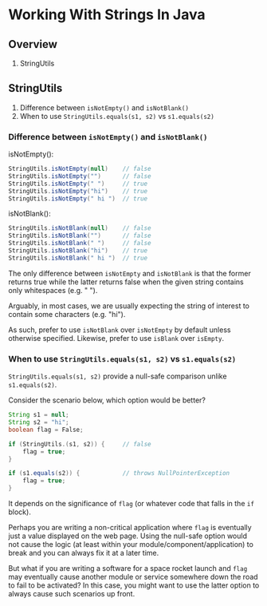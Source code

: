 
# Working With Strings In Java

## Overview

1. StringUtils

## StringUtils

1. Difference between `isNotEmpty()` and `isNotBlank()`
1. When to use `StringUtils.equals(s1, s2)` vs `s1.equals(s2)`

### Difference between `isNotEmpty()` and `isNotBlank()`

isNotEmpty():
```java
StringUtils.isNotEmpty(null)    // false
StringUtils.isNotEmpty("")      // false
StringUtils.isNotEmpty(" ")     // true
StringUtils.isNotEmpty("hi")    // true
StringUtils.isNotEmpty(" hi ")  // true
```

isNotBlank():
```java
StringUtils.isNotBlank(null)    // false
StringUtils.isNotBlank("")      // false
StringUtils.isNotBlank(" ")     // false
StringUtils.isNotBlank("hi")    // true
StringUtils.isNotBlank(" hi ")  // true
```

The only difference between `isNotEmpty` and `isNotBlank` is that the former returns true while the latter returns false when the given string contains only whitespaces (e.g. " ").

Arguably, in most cases, we are usually expecting the string of interest to contain some characters (e.g. "hi").

As such, prefer to use `isNotBlank` over `isNotEmpty` by default unless otherwise specified. Likewise, prefer to use `isBlank` over `isEmpty`.

### When to use `StringUtils.equals(s1, s2)` vs `s1.equals(s2)`

`StringUtils.equals(s1, s2)` provide a null-safe comparison unlike `s1.equals(s2)`.

Consider the scenario below, which option would be better?

```java
String s1 = null;
String s2 = "hi";
boolean flag = False;

if (StringUtils.(s1, s2)) {     // false
    flag = true;
}

if (s1.equals(s2)) {            // throws NullPointerException
    flag = true;
}
```

It depends on the significance of `flag` (or whatever code that falls in the `if` block).

Perhaps you are writing a non-critical application where `flag` is eventually just a value displayed on the web page. Using the null-safe option would not cause the logic (at least within your module/component/application) to break and you can always fix it at a later time.

But what if you are writing a software for a space rocket launch and `flag` may eventually cause another module or service somewhere down the road to fail to be activated? In this case, you might want to use the latter option to always cause such scenarios up front.
